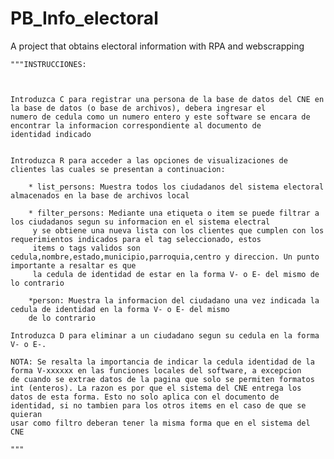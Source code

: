 # PB_Info_electoral
A project that obtains electoral information with RPA and webscrapping



    """INSTRUCCIONES:


    
    Introduzca C para registrar una persona de la base de datos del CNE en la base de datos (o base de archivos), debera ingresar el 
    numero de cedula como un numero entero y este software se encara de encontrar la informacion correspondiente al documento de
    identidad indicado


    Introduzca R para acceder a las opciones de visualizaciones de clientes las cuales se presentan a continuacion:

        * list_persons: Muestra todos los ciudadanos del sistema electoral almacenados en la base de archivos local
    
        * filter_persons: Mediante una etiqueta o item se puede filtrar a los ciudadanos segun su informacion en el sistema electral
         y se obtiene una nueva lista con los clientes que cumplen con los requerimientos indicados para el tag seleccionado, estos 
         items o tags validos son cedula,nombre,estado,municipio,parroquia,centro y direccion. Un punto importante a resaltar es que 
         la cedula de identidad de estar en la forma V- o E- del mismo de lo contrario

        *person: Muestra la informacion del ciudadano una vez indicada la cedula de identidad en la forma V- o E- del mismo
        de lo contrario

    Introduzca D para eliminar a un ciudadano segun su cedula en la forma V- o E-.

    NOTA: Se resalta la importancia de indicar la cedula identidad de la forma V-xxxxxx en las funciones locales del software, a excepcion
    de cuando se extrae datos de la pagina que solo se permiten formatos int (enteros). La razon es por que el sistema del CNE entrega los 
    datos de esta forma. Esto no solo aplica con el documento de identidad, si no tambien para los otros items en el caso de que se quieran
    usar como filtro deberan tener la misma forma que en el sistema del CNE
    
    """